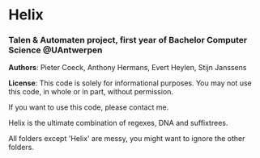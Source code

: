 # Helix

### Talen &amp; Automaten project, first year of Bachelor Computer Science @UAntwerpen

**Authors**: Pieter Coeck, Anthony Hermans, Evert Heylen, Stijn Janssens

**License**: This code is solely for informational purposes. You may not use this code, in whole or in part, without permission.

If you want to use this code, please contact me.

Helix is the ultimate combination of regexes, DNA and suffixtrees.

All folders except 'Helix' are messy, you might want to ignore the other folders.
